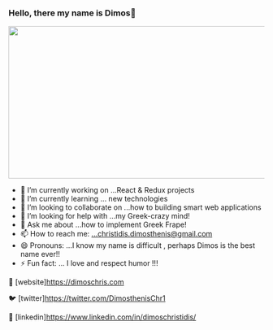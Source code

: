 ### Hello, there my name is Dimos👋

<img src="https://media-public.canva.com/MADGv2zIbrw/6/screen_2x.jpg" width="1000" height="300" />

- 🔭 I’m currently working on ...React & Redux projects
- 🌱 I’m currently learning ... new technologies
- 👯 I’m looking to collaborate on ...how to building smart web applications
- 🤔 I’m looking for help with ...my Greek-crazy mind!
- 💬 Ask me about ...how to implement Greek Frape!
- 📫 How to reach me: ...christidis.dimosthenis@gmail.com
- 😄 Pronouns: ...I know my name is difficult , perhaps Dimos is the best name ever!!
- ⚡ Fun fact: ... I love and respect humor !!!

🏡 [website]https://dimoschris.com

🐦 [twitter]https://twitter.com/DimosthenisChr1 

👔 [linkedin]https://www.linkedin.com/in/dimoschristidis/



